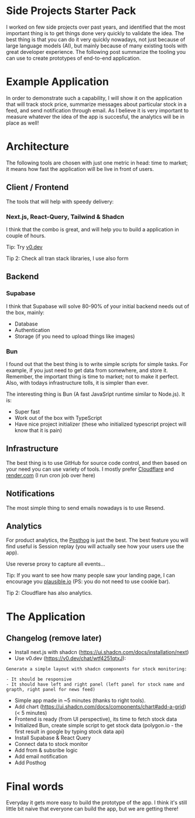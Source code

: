 # Side Projects Starter Pack

I worked on few side projects over past years, and identified that the most important thing is to get things done very quickly to validate the idea. The best thing is that you can do it very quickly nowadays, not just because of large language models (AI), but mainly because of many existing tools with great developer experience. The following post summarize the tooling you can use to create prototypes of end-to-end application.

# Example Application

In order to demonstrate such a capability, I will show it on the application that will track stock price, summarize messages about particular stock in a feed, and send notification through email. As I believe it is very important to measure whatever the idea of the app is succesful, the analytics will be in place as well!

# Architecture

The following tools are chosen with just one metric in head: time to market; it means how fast the application will be live in front of users.

## Client / Frontend

The tools that will help with speedy delivery:

### Next.js, React-Query, Tailwind & Shadcn

I think that the combo is great, and will help you to build a application in couple of hours.

Tip: Try [v0.dev](https://v0.dev/)

Tip 2: Check all tran stack libraries, I use also form

## Backend

### Supabase

I think that Supabase will solve 80-90% of your initial backend needs out of the box, mainly:

- Database
- Authentication
- Storage (if you need to upload things like images)

### Bun

I found out that the best thing is to write simple scripts for simple tasks. For example, if you just need to get data from somewhere, and store it. Remember, the important thing is time to market; not to make it perfect. Also, with todays infrastructure tolls, it is simpler than ever.

The interesting thing is Bun (A fast JavaSript runtime similar to Node.js). It is:

- Super fast
- Work out of the box with TypeScript
- Have nice project initializer (these who initialized typescript project will know that it is pain)

## Infrastructure

The best thing is to use GitHub for source code control, and then based on your need you can use variety of tools. I mostly prefer [Cloudflare](https://www.cloudflare.com/) and [render.com](https://render.com/) (I run cron job over here)

## Notifications

The most simple thing to send emails nowadays is to use Resend.

## Analytics

For product analytics, the [Posthog](https://posthog.com/) is just the best. The best feature you will find useful is Session replay (you will actually see how your users use the app).

Use reverse proxy to capture all events...

Tip:  If you want to see how many people saw your landing page, I can encourage you [plausible.io](https://plausible.io/) (PS: you do not need to use cookie bar). 

Tip 2: Cloudflare has also analytics.

# The Application

## Changelog (remove later)

- Install next.js with shadcn (https://ui.shadcn.com/docs/installation/next)
- Use v0.dev (https://v0.dev/chat/wtf4251qtxJ):

```
Generate a simple layout with shadcn components for stock monitoring:

- It should be responsive
- It should have left and right panel (left panel for stock name and grapth, right panel for news feed)
```

- Simple app made in ~5 minutes (thanks to right tools).
- Add chart (https://ui.shadcn.com/docs/components/chart#add-a-grid) (< 5 minutes)
- Frontend is ready (from UI perspective), its time to fetch stock data
- Initialized Bun, create simple script to get stock data (polygon.io - the first result in google by typing stock data api)
- Install Supabase & React Query
- Connect data to stock monitor
- Add from & subsribe logic
- Add email notification
- Add Posthog

# Final words

Everyday it gets more easy to build the prototype of the app. I think it's still little bit naive that everyone can build the app, but we are getting there!
